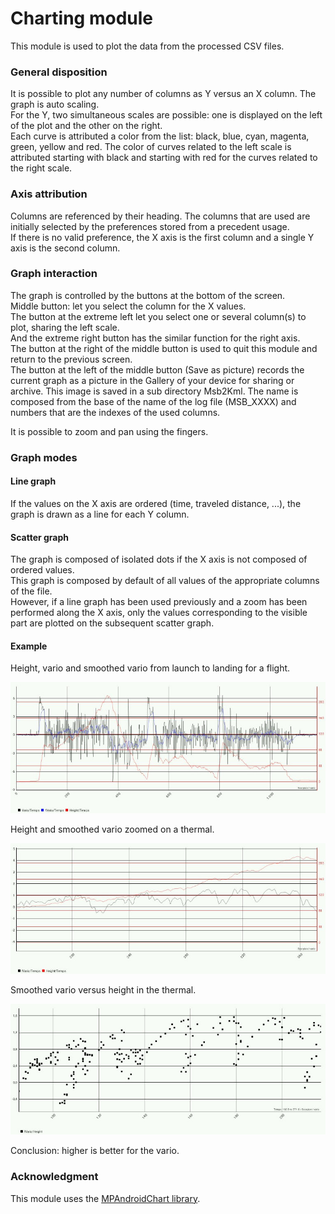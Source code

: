 # Charting module
This module is used to plot the data from the processed CSV files.

### General disposition
It is possible to plot any number of columns as Y versus an X column.
The graph is auto scaling.  
For the Y, two simultaneous scales are
possible: one is displayed on the left of the plot and the
other on the right.  
Each curve is attributed a color from the
list: black, blue, cyan, magenta, green, yellow and red.
The color of curves related to the left scale is attributed starting
with black and starting with red for the curves related to the
right scale.  

### Axis attribution
Columns are referenced by their heading. The columns that are
used are initially selected by the preferences stored from a
precedent usage.  
If there is no valid preference, the X axis is
the first column and a single Y axis is the second column.

### Graph interaction
The graph is controlled by the buttons at the bottom of the screen.  
Middle button: let you select the column for the X values.  
The button at the extreme left let you select one or several
column(s) to plot, sharing the left scale.  
And the extreme right button has the similar function for the right axis.  
The button at the right of the middle button is used to quit this
module and return to the previous screen.  
The button at the left of the middle button (Save as picture) records
the current graph as a picture in the Gallery of your device for
sharing or archive. This image is saved in a sub directory Msb2Kml.
The name is composed from the base of the name of the log file (MSB\_XXXX)
and numbers that are the indexes of the used columns.

It is possible to zoom and pan using the fingers.

### Graph modes
#### Line graph
If the values on the X axis are ordered (time, traveled distance, ...),
the graph is drawn as a line for each Y column.

#### Scatter graph
The graph is composed of isolated dots if the X axis is not composed
of ordered values.  
This graph is composed by default of all values of the appropriate
columns of the file.  
However, if a line graph has been used previously and a zoom has been
performed along the X axis, only the values corresponding to the
visible part are plotted on the subsequent scatter graph.

#### Example
Height, vario and smoothed vario from launch to landing for a flight.

![Full](Gallery/MSB_0109_0_3_4_2.jpg)

Height and smoothed vario zoomed on a thermal.

![Zoomed](Gallery/MSB_0109_0_4_2.jpg)

Smoothed vario versus height in the thermal.

![XY](Gallery/MSB_0109_2_4.jpg)

Conclusion: higher is better for the vario.


### Acknowledgment

This module uses the [MPAndroidChart library](https://github.com/PhilJay/MPAndroidChart).

